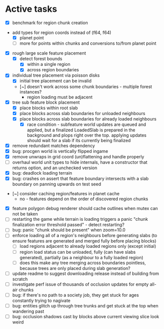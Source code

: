 # Active tasks

* [X] benchmark for region chunk creation
* add types for region coords instead of (f64, f64)
	* [X] planet point
	* [ ] more for points within chunks and conversions to/from planet point
* [X] rough large scale feature placement
	* [X] detect forest bounds
		* [X] within a single region
		* [X] across region boundaries
* [X] individual tree placement via poisson disks
	* [X] initial tree placement can be invalid
	* [~] doesn't work across some chunk boundaries - multiple forest instances?
		* region loading must be adjacent
* [X] tree sub feature block placement
	* [X] place blocks within root slab
	* [X] place blocks across slab boundaries for unloaded neighbours
	* [X] place blocks across slab boundaries for already loaded neighbours
		* [X] race condition - subfeature world updates are queued and applied, but a finalized LoadedSlab is prepared in the background and plops right over the top. applying updates should wait for a slab if its currently being finalized
* [X] remove redundant matches dependency
* [X] bug: procgen world is vertically flipped ingame
* [X] remove unwraps in grid coord (un)flattening and handle properly
* [ ] overhaul world unit types to hide internals, have a constructor that returns option, and an unchecked version
* [X] bug: deadlock loading terrain
* [X] bug: crashes on assert that feature boundary intersects with a slab boundary on panning upwards on test seed
* [~] consider caching region/features in planet cache
	* no - features depend on the order of discovered region chunks
* [X] feature polygon debug renderer should cache outlines when mutex can not be taken
* [ ] restarting the game while terrain is loading triggers a panic "chunk finalization error threshold passed" - detect restarting?
* [ ] bug: panic "chunk should be present" when zoom=10.0
* [ ] enforce loading all of a region's neighbours before generating slabs (to ensure features are generated and merged fully before placing blocks)
	* [ ] load regions adjacent to already loaded regions only (except initial)
	* [ ] region load status can be unloaded, fully (can have slabs generated), partially (as a neighbour to a fully loaded region)
	* [ ] does this make any tree merging across boundaries pointless, because trees are only placed during slab generation?
* [ ] update readme to suggest downloading release instead of building from scratch
* [ ] investigate perf issue of thousands of occlusion updates for empty all-air chunks
* [ ] bug: if there's no path to a society job, they get stuck for ages constantly trying to nagivate
* [ ] bug: entities glitch up through tree trunks and get stuck at the top when wandering past
* [ ] bug: occlusion shadows cast by blocks above current viewing slice look weird
